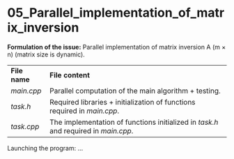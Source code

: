 # 05_Parallel_implementation_of_matrix_inversion

<b>Formulation of the issue:</b> Parallel implementation of matrix inversion A (m × n) (matrix size is dynamic).

<table>
  <tr>
    <td>
      <b>File name</b>
    </td>
    <td>
      <b>File content</b>
    </td>
  </tr>
  <tr>
    <td>
      <i>main.cpp</i>
    </td>
    <td>
      Parallel computation of the main algorithm + testing.
    </td>
  </tr>
  <tr>
    <td>
      <i>task.h</i>
    </td>
    <td>
      Required libraries + initialization of functions required in <i>main.cpp</i>.
    </td>
  </tr>
  <tr>
    <td>
      <i>task.cpp</i>
    </td>
    <td>
      The implementation of functions initialized in <i>task.h</i> and required in <i>main.cpp</i>.
    </td>
  </tr>
 </table>
  
  Launching the program: ...
